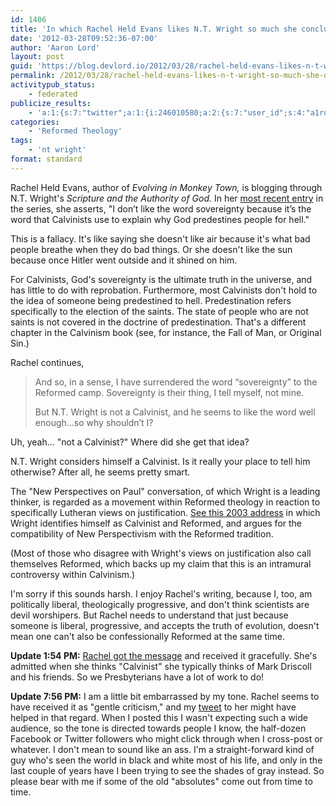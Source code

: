 ```yaml
---
id: 1406
title: 'In which Rachel Held Evans likes N.T. Wright so much she concludes he must not be a Calvinist'
date: '2012-03-28T09:52:36-07:00'
author: 'Aaron Lord'
layout: post
guid: 'https://blog.devlord.io/2012/03/28/rachel-held-evans-likes-n-t-wright-so-much-she-declares-hes-therefore-not-a-calvinist/'
permalink: /2012/03/28/rachel-held-evans-likes-n-t-wright-so-much-she-declares-hes-therefore-not-a-calvinist/
activitypub_status:
    - federated
publicize_results:
    - 'a:1:{s:7:"twitter";a:1:{i:246010580;a:2:{s:7:"user_id";s:4:"a1rd";s:7:"post_id";s:18:"185193335458246656";}}}'
categories:
    - 'Reformed Theology'
tags:
    - 'nt wright'
format: standard
---
```


Rachel Held Evans, author of <em>Evolving in Monkey Town,</em> is blogging through N.T. Wright's <em>Scripture and the Authority of God.</em> In her <a href="http://rachelheldevans.com/authority-sovereignty-wright">most recent entry</a> in the series, she asserts, "I don’t like the word sovereignty because it’s the word that Calvinists use to explain why God predestines people for hell."

This is a fallacy. It's like saying she doesn't like air because it's what bad people breathe when they do bad things. Or she doesn't like the sun because once Hitler went outside and it shined on him.

For Calvinists, God's sovereignty is the ultimate truth in the universe, and has little to do with reprobation. Furthermore, most Calvinists don't hold to the idea of someone being predestined to hell. Predestination refers specifically to the election of the saints. The state of people who are not saints is not covered in the doctrine of predestination. That's a different chapter in the Calvinism book (see, for instance, the Fall of Man, or Original Sin.)

Rachel continues,
<blockquote><p>And so, in a sense, I have surrendered the word “sovereignty” to the Reformed camp. Sovereignty is their thing, I tell myself, not mine.</p>
<p>But N.T. Wright is not a Calvinist, and he seems to like the word well enough...so why shouldn’t I?</p></blockquote>
Uh, yeah... "not a Calvinist?" Where did she get that idea?

N.T. Wright considers himself a Calvinist. Is it really your place to tell him otherwise? After all, he seems pretty smart.

The "New Perspectives on Paul" conversation, of which Wright is a leading thinker, is regarded as a movement within Reformed theology in reaction to specifically Lutheran views on justification. <a href="http://www.ntwrightpage.com/Wright_New_Perspectives.htm">See this 2003 address</a> in which Wright identifies himself as Calvinist and Reformed, and argues for the compatibility of New Perspectivism with the Reformed tradition.

(Most of those who disagree with Wright's views on justification also call themselves Reformed, which backs up my claim that this is an intramural controversy within Calvinism.)

I'm sorry if this sounds harsh. I enjoy Rachel's writing, because I, too, am politically liberal, theologically progressive, and don't think scientists are devil worshipers. But Rachel needs to understand that just because someone is liberal, progressive, and accepts the truth of evolution, doesn't mean one can't also be confessionally Reformed at the same time.

<strong>Update 1:54 PM:</strong> <a href="http://rachelheldevans.com/nt-wright-calvinist">Rachel got the message</a> and received it gracefully. She's admitted when she thinks "Calvinist" she typically thinks of Mark Driscoll and his friends. So we Presbyterians have a lot of work to do!

<strong>Update 7:56 PM:</strong> I am a little bit embarrassed by my tone. Rachel seems to have received it as "gentle criticism," and my <a href="https://twitter.com/a1rd/status/185099301469425664">tweet</a> to her might have helped in that regard. When I posted this I wasn't expecting such a wide audience, so the tone is directed towards people I know, the half-dozen Facebook or Twitter followers who might click through when I cross-post or whatever. I don't mean to sound like an ass. I'm a straight-forward kind of guy who's seen the world in black and white most of his life, and only in the last couple of years have I been trying to see the shades of gray instead. So please bear with me if some of the old "absolutes" come out from time to time.